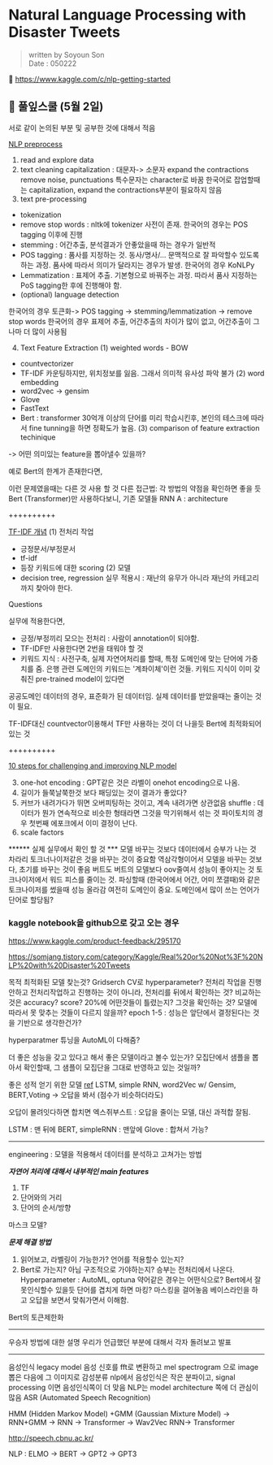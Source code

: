 # Natural Language Processing with Disaster Tweets 

>written by Soyoun Son\
>Date : 050222


🦆 https://www.kaggle.com/c/nlp-getting-started

## 🌱 풀잎스쿨 (5월 2일) 

서로 같이 논의된 부분 및 공부한 것에 대해서 적음


[NLP preprocess](https://www.kaggle.com/code/longtng/nlp-preprocessing-feature-extraction-methods-a-z/notebook) 

1. read and explore data 
2. text cleaning 
capitalization : 대문자-> 소문자 
expand the contractions
remove noise, punctuations
특수문자는 character로 바꿈 
한국어로 잡업할때는 capitalization, expand the contractions부분이 필요하지 않음 
3. text pre-processing 
+ tokenization 
+ remove stop words : nltk에 tokenizer 사전이 존재. 한국어의 경우는 POS tagging 이후에 진행
+ stemming : 어간추출, 분석결과가 안좋았을때 하는 경우가 일반적 
+ POS tagging : 품사를 지정하는 것. 동사/명사/... 문맥적으로 잘 파악할수 있도록 하는 과정. 품사에 따라서 의미가 달라지는 경우가 발생. 한국어의 경우 KoNLPy
+ Lemmatization : 표제어 추출. 기본형으로 바꿔주는 과정. 따라서 품사 지정하는 PoS tagging한 후에 진행해야 함. 
+ (optional) language detection 

한국어의 경우 토큰화-> POS tagging -> stemming/lemmatization -> remove stop words
한국어의 경우 표제어 추출, 어간추출의 차이가 많이 없고, 어간추출이 그나마 더 많이 사용됨

4. Text Feature Extraction 
(1) weighted words - BOW
- countvectorizer
- TF-IDF
카운팅하지만, 위치정보를 잃음. 그래서 의미적 유사성 파악 불가 
(2) word embedding 
- word2vec   -> gensim 
- Glove
- FastText
- Bert : transformer 30억개 이상의 단어를 미리 학습시킨후, 본인의 테스크에 따라서 fine tunning을 하면 정확도가 높음. 
(3) comparison of feature extraction techinique  

-> 어떤 의미있는 feature을 뽑아낼수 있을까? 

예로 Bert의 한계가 존재한다면, 

이런 문제였을때는 다른 것 사용 할 것
다른 접근법: 각 방법의 약점을 확인하면 좋을 듯
Bert (Transformer)만 사용하다보니, 기존 모델들 RNN
A : architecture 


++++++++++

[TF-IDF 개념](https://www.notion.so/modulabs/NLP-w-DL-061fbb36c67d494fa062309914b4842d?p=f0a9b205d22545fe9e0707b8493f57ac) 
(1) 전처리 작업
- 긍정문서/부정문서
- tf-idf 
- 등장 키워드에 대한 scoring 
(2) 모델 
- decision tree, regression 
실무 적용시 : 재난의 유무가 아니라 재난의 카테고리까지 찾아야 한다.


Questions 

실무에 적용한다면, 
- 긍정/부정끼리 모으는 전처리 : 사람이 annotation이 되야함.
- TF-IDF만 사용한다면 2번을 태워야 할 것
- 키워드 지식 : 사전구축, 실제 자연어처리를 할때, 특정 도메인에 맞는 단어에 가중치를 줌. 은행 관련 도메인의 키워드는 '계좌이체'이런 것들. 
키워드 지식이 이미 갖춰진 pre-trained model이 있다면 

공공도메인 데이터의 경우, 표준화가 된 데이터임. 
실제 데이터를 받았을때는 줄이는 것이 필요. 

TF-IDF대신 countvector이용해서 TF만 사용하는 것이 더 나을듯 
Bert에 최적화되어 있는 것 

++++++++++

[10 steps for challenging and improving NLP model](https://www.notion.so/modulabs/NLP-w-DL-061fbb36c67d494fa062309914b4842d?p=bc0c6c7c725246f9a2920c87fb2a6af3)

3. one-hot encoding : GPT같은 것은 라벨이 onehot encoding으로 나옴. 
4. 길이가 들쭉날쭉한것 보다 패딩있는 것이 결과가 좋았다?
5. 커브가 내려가다가 뛰면 오버피팅하는 것이고, 계속 내려가면 상관없음 
shuffle : 데이터가 뭔가 연속적으로 비슷한 형태라면 그것을 막기위해서 섞는 것
파이토치의 경우 첫번째 에포크에서 이미 결정이 난다. 
10. scale factors 

****** 실제 실무에서 확인 할 것 ***
모델 바꾸는 것보다 데이터에서 승부가 나는 것 
차라리 토크너나이저같은 것을 바꾸는 것이 중요함 
역삼각형이어서 모델을 바꾸는 것보다, 초기를 바꾸는 것이 좋음 
버트도 버트의 모델보다 oov줄여서 성능이 좋아지는 것
토크나이저에서 워드 피스를 줄이는 것. 
파싱할때 (한국어에서 어간, 어미 쪼갤때)와 같은 토크나이저를 썼을때 성능 올라감
여전히 도메인이 중요. 도메인에서 많이 쓰는 언어가 단어로 할당됨?


### kaggle notebook을 github으로 갖고 오는 경우 
https://www.kaggle.com/product-feedback/295170

https://somjang.tistory.com/category/Kaggle/Real%20or%20Not%3F%20NLP%20with%20Disaster%20Tweets


목적 최적화된 모델 찾는것?
Gridserch CV로 hyperparameter?
전처리 작업을 진행안하고
전처리작업하고 진행하는 것이 아니라, 전처리를 뒤에서 확인하는 것?
비교하는 것은 accuracy?
score? 20%에 어떤것들이 틀렸는지? 그것을 확인하는 것?
모델에 따라서 못 맞추는 것들이 다르지 않을까? 
epoch 1-5 : 성능은 앞단에서 결정된다는 것을 기반으로 생각한건가? 

hyperparatmer 튜닝을 AutoML이 다해줌?

더 좋은 성능을 갖고 있다고 해서 좋은 모델이라고 볼수 있는가? 
모집단에서 샘플을 뽑아서 확인할때, 그 샘플이 모집단을 그대로 반영하고 있는 것일까? 

좋은 성적 얻기 위한 모델 [ref](https://github.com/MLFS19-NLP/KaggleNotebooks/blob/main/nlp-a-gentle-introduction-lstm-word2vec-bert.ipynb)
LSTM, simple RNN, word2Vec w/ Gensim, BERT,Voting
-> 오답을 봐서 (점수가 비슷하더라도) 

오답이 몰려잇다하면 합치면
엑스쥐부스트 : 오답을 줄이는 모델, 대신 과적합 잘됨.

LSTM : 맨 뒤에
BERT, simpleRNN : 맨앞에
Glove : 합쳐서 가능?

-------------
engineering : 모델을 적용해서 데이터를 분석하고 고쳐가는 방법 

***자연어 처리에 대해서 내부적인 main features***
1. TF 
2. 단어와의 거리 
3. 단어의 순서/방향

마스크 모델? 

***문제 해결 방법***

1. 읽어보고, 라벨링이 가능한가? 언어를 적용할수 있는지?
2. Bert로 가는지? 아님 구조적으로 가야하는지? 
승부는 전처리에서 나온다.
Hyperparameter : AutoML, optuna 
약어같은 경우는 어떤식으로? Bert에서 잘못인식할수 있을듯
단어를 겹치게 하면 
마킹? 마스킹을 걸어놓음 
베이스라인을 하고 오답을 보면서 맞춰가면서 이해함. 

Bert의 토큰제한화 


-------

우승자 방법에 대한 설명 
우리가 언급했던 부분에 대해서 각자 돌려보고 발표 


-----------------------------------------------------------
음성인식 legacy model 
음성 신호를 fft로 변환하고 mel spectrogram 으로 image 뽑은 다음에 그 이미지로 감성분류
nlp에서 음성인식은 작은 분파이고, signal processing 이면 음성인식쪽이 더 맞음
NLP는 model architecture 쪽에 더 관심이 많음
ASR (Automated Speech Recognition) 

HMM (Hidden Markov Model) +GMM (Gaussian Mixture Model) -> RNN+GMM -> RNN -> Transformer -> Wav2Vec
RNN-> Transformer 

http://speech.cbnu.ac.kr/

NLP : ELMO -> BERT -> GPT2 -> GPT3


